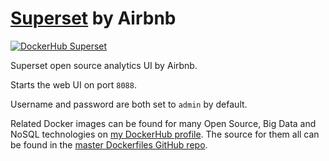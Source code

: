 # [Superset](http://airbnb.io/projects/superset/) by Airbnb

[![DockerHub Superset](https://img.shields.io/badge/DockerHub-harisekhon%2Fsuperset-blue)](https://hub.docker.com/repository/docker/harisekhon/superset)

Superset open source analytics UI by Airbnb.

Starts the web UI on port `8088`.

Username and password are both set to `admin` by default.

Related Docker images can be found for many Open Source, Big Data and NoSQL technologies on [my DockerHub profile](https://hub.docker.com/r/harisekhon). The source for them all can be found in the [master Dockerfiles GitHub repo](https://github.com/HariSekhon/Dockerfiles/).
